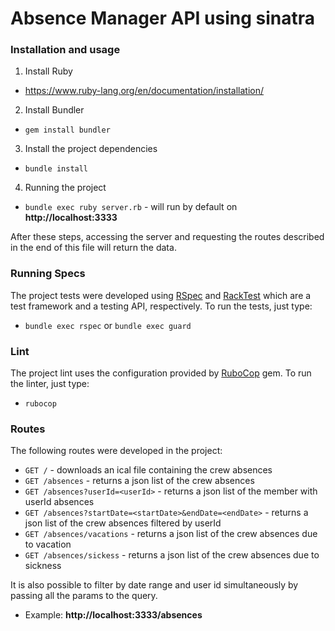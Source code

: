 # Absence Manager API using sinatra

### Installation and usage

1. Install Ruby

  - https://www.ruby-lang.org/en/documentation/installation/

2. Install Bundler

  - `gem install bundler`

3. Install the project dependencies

  - `bundle install`

4. Running the project

  - `bundle exec ruby server.rb` - will run by default on **http://localhost:3333**

After these steps, accessing the server and requesting the routes described in the end of this file will return the data.

### Running Specs

The project tests were developed using [RSpec](https://rspec.info/) and [RackTest](https://github.com/rack-test/rack-test) which are a test framework and a testing API, respectively. To run the tests, just type:

  - `bundle exec rspec` or `bundle exec guard`

### Lint

The project lint uses the configuration provided by [RuboCop](https://rubocop.readthedocs.io/en/stable/) gem. To run the linter, just type:

  - `rubocop`

### Routes

The following routes were developed in the project:

  - `GET /` - downloads an ical file containing the crew absences
  - `GET /absences` - returns a json list of the crew absences
  - `GET /absences?userId=<userId>` - returns a json list of the member with userId absences
  - `GET /absences?startDate=<startDate>&endDate=<endDate>` - returns a json list of the crew absences filtered by userId
  - `GET /absences/vacations` - returns a json list of the crew absences due to vacation
  - `GET /absences/sickess` - returns a json list of the crew absences due to sickness

It is also possible to filter by date range and user id simultaneously by passing all the params to the query.

  - Example: **http://localhost:3333/absences**
